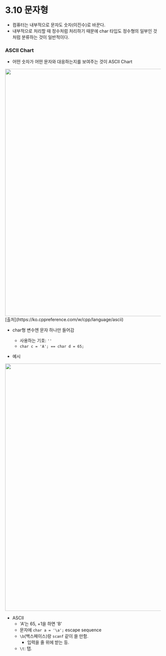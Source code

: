 # 3.10 문자형

* 컴퓨터는 내부적으로 문자도 숫자(이진수)로 바꾼다.
* 내부적으로 처리할 때 정수처럼 처리하기 때문에 char 타입도 정수형의 일부인 것처럼 분류하는 것이 일반적이다.

### ASCII Chart
* 어떤 숫자가 어떤 문자와 대응하는지를 보여주는 것이 ASCII Chart

<img src="https://github.com/uber9ma/following_C/blob/master/images/chapter3/data16.png?raw=true" width="800">
[출처](https://ko.cppreference.com/w/cpp/language/ascii)

* char형 변수엔 문자 하나만 들어감
    - 사용하는 기호: `''`
    - `char c = 'A'; == char d = 65;`
    
* 예시
<img src="https://github.com/uber9ma/following_C/blob/master/images/chapter3/data16.png?raw=true" width="800">

* ASCII
    - 'A'는 65, +1을 하면 'B'
    - 문자에 `char a = '\a';` escape sequence
    - `\b`(백스페이스)랑 `scanf` 같이 쓸 만함.
        - 입력을 줄 위에 받는 등.
    - `\t`: 탭.